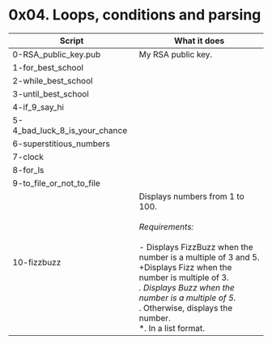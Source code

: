 # 0x04. Loops, conditions and parsing

Script | What it does
------ | ------------
0-RSA_public_key.pub | My RSA public key.
1-for_best_school | 
2-while_best_school | 
3-until_best_school | 
4-if_9_say_hi | 
5-4_bad_luck_8_is_your_chance |
6-superstitious_numbers |
7-clock |
8-for_ls |
9-to_file_or_not_to_file | 
10-fizzbuzz | Displays numbers from 1 to 100.<br /><br />*Requirements:*<br /><br />- Displays FizzBuzz when the number is a multiple of 3 and 5.<br />+Displays Fizz when the number is multiple of 3.<br />*. Displays Buzz when the number is a multiple of 5.<br />*. Otherwise, displays the number.<br />*. In a list format.
